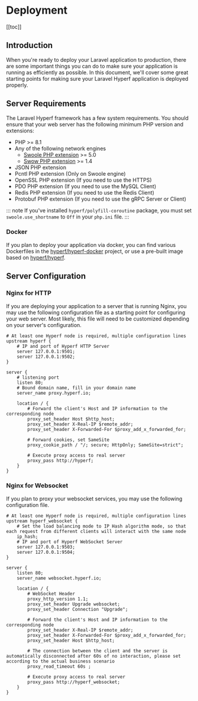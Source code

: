 # Deployment
[[toc]]

## Introduction

When you're ready to deploy your Laravel application to production, there are some important things you can do to make sure your application is running as efficiently as possible. In this document, we'll cover some great starting points for making sure your Laravel Hyperf application is deployed properly.

## Server Requirements

The Laravel Hyperf framework has a few system requirements. You should ensure that your web server has the following minimum PHP version and extensions:

 - PHP >= 8.1
 - Any of the following network engines
   - [Swoole PHP extension](https://github.com/swoole/swoole-src) >= 5.0
   - [Swow PHP extension](https://github.com/swow/swow) >= 1.4
 - JSON PHP extension
 - Pcntl PHP extension (Only on Swoole engine)
 - OpenSSL PHP extension (If you need to use the HTTPS)
 - PDO PHP extension (If you need to use the MySQL Client)
 - Redis PHP extension (If you need to use the Redis Client)
 - Protobuf PHP extension (If you need to use the gRPC Server or Client)

::: note
If you've installed `hyperf/polyfill-coroutine` package, you must set `swoole.use_shortname` to `Off` in your `php.ini` file.
:::

### Docker

If you plan to deploy your application via docker, you can find various Dockerfiles in the [hyperf/hyperf-docker](https://github.com/hyperf/hyperf-docker) project, or use a pre-built image based on [hyperf/hyperf](https://hub.docker.com/r/hyperf/hyperf).

## Server Configuration

### Nginx for HTTP

If you are deploying your application to a server that is running Nginx, you may use the following configuration file as a starting point for configuring your web server. Most likely, this file will need to be customized depending on your server's configuration.

```nginx
# At least one Hyperf node is required, multiple configuration lines
upstream hyperf {
    # IP and port of Hyperf HTTP Server
    server 127.0.0.1:9501;
    server 127.0.0.1:9502;
}

server {
    # listening port
    listen 80;
    # Bound domain name, fill in your domain name
    server_name proxy.hyperf.io;

    location / {
        # Forward the client's Host and IP information to the corresponding node
        proxy_set_header Host $http_host;
        proxy_set_header X-Real-IP $remote_addr;
        proxy_set_header X-Forwarded-For $proxy_add_x_forwarded_for;

        # Forward cookies, set SameSite
        proxy_cookie_path / "/; secure; HttpOnly; SameSite=strict";

        # Execute proxy access to real server
        proxy_pass http://hyperf;
    }
}
```

### Nginx for Websocket

If you plan to proxy your websocket services, you may use the following configuration file.

```nginx
# At least one Hyperf node is required, multiple configuration lines
upstream hyperf_websocket {
    # Set the load balancing mode to IP Hash algorithm mode, so that each request from different clients will interact with the same node
    ip_hash;
    # IP and port of Hyperf WebSocket Server
    server 127.0.0.1:9503;
    server 127.0.0.1:9504;
}

server {
    listen 80;
    server_name websocket.hyperf.io;

    location / {
        # WebSocket Header
        proxy_http_version 1.1;
        proxy_set_header Upgrade websocket;
        proxy_set_header Connection "Upgrade";

        # Forward the client's Host and IP information to the corresponding node
        proxy_set_header X-Real-IP $remote_addr;
        proxy_set_header X-Forwarded-For $proxy_add_x_forwarded_for;
        proxy_set_header Host $http_host;

        # The connection between the client and the server is automatically disconnected after 60s of no interaction, please set according to the actual business scenario
        proxy_read_timeout 60s ;

        # Execute proxy access to real server
        proxy_pass http://hyperf_websocket;
    }
}
```